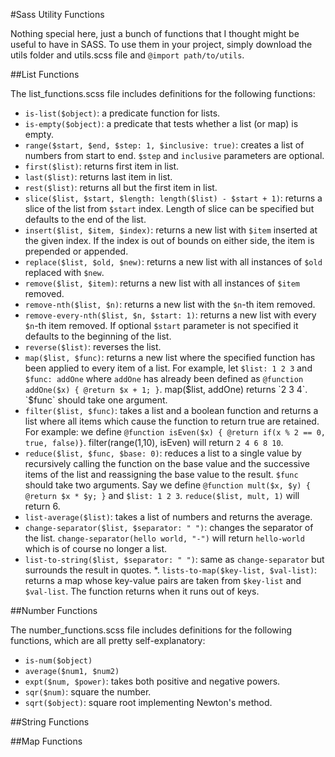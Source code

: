 #Sass Utility Functions

Nothing special here, just a bunch of functions that I thought might be useful to have in SASS. To use them in your project, simply download the utils folder and utils.scss file and `@import path/to/utils`.

##List Functions

The list_functions.scss file includes definitions for the following functions:

* `is-list($object)`: a predicate function for lists.
*  `is-empty($object)`: a predicate that tests whether a list (or map) is empty.
*  `range($start, $end, $step: 1, $inclusive: true)`: creates a list of numbers from start to end. `$step` and `inclusive` parameters are optional.
*  `first($list)`: returns first item in list.
* `last($list)`: returns last item in list.
* `rest($list)`: returns all but the first item in list.
* `slice($list, $start, $length: length($list) - $start + 1)`: returns a slice of the list from `$start` index. Length of slice can be specified but defaults to the end of the list.
* `insert($list, $item, $index)`: returns a new list with `$item` inserted at the given index. If the index is out of bounds on either side, the item is prepended or appended.
* `replace($list, $old, $new)`: returns a new list with all instances of `$old` replaced with `$new`.
* `remove($list, $item)`: returns a new list with all instances of `$item` removed.
* `remove-nth($list, $n)`: returns a new list with the `$n`-th item removed.
* `remove-every-nth($list, $n, $start: 1)`: returns a new list with every `$n`-th item removed. If optional `$start` parameter is not specified it defaults to the beginning of the list.
* `reverse($list)`: reverses the list.
* `map($list, $func)`: returns a new list where the specified function has been applied to every item of a list. For example, let `$list: 1 2 3` and `$func: addOne` where `addOne` has already been defined as `@function addOne($x) { @return $x + 1; }`. map($list, addOne) returns `2 3 4`. `$func` should take one argument.
* `filter($list, $func)`: takes a list and a boolean function and returns a list where all items which cause the function to return true are retained. For example: we define `@function isEven($x) { @return if(x % 2 == 0, true, false)}`. filter(range(1,10), isEven) will return `2 4 6 8 10`.
* `reduce($list, $func, $base: 0)`: reduces a list to a single value by recursively calling the function on the base value and the successive items of the list and reassigning the base value to the result. `$func` should take two arguments. Say we define `@function mult($x, $y) { @return $x * $y; }` and `$list: 1 2 3`. `reduce($list, mult, 1)` will return 6.
* `list-average($list)`: takes a list of numbers and returns the average.
* `change-separator($list, $separator: " ")`: changes the separator of the list. `change-separator(hello world, "-")` will return `hello-world` which is of course no longer a list.
* `list-to-string($list, $separator: " ")`: same as `change-separator` but surrounds the result in quotes.
*. `lists-to-map($key-list, $val-list)`: returns a map whose key-value pairs are taken from `$key-list` and `$val-list`. The function returns when it runs out of keys.

##Number Functions

The number_functions.scss file includes definitions for the following functions, which are all pretty self-explanatory:

* `is-num($object)`
* `average($num1, $num2)`
* `expt($num, $power)`: takes both positive and negative powers.
* `sqr($num)`: square the number.
* `sqrt($object)`: square root implementing Newton's method.


##String Functions

##Map Functions
